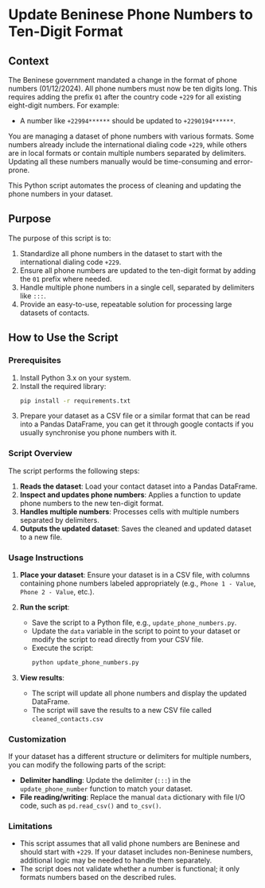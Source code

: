 # Update Beninese Phone Numbers to Ten-Digit Format

## Context

The Beninese government mandated a change in the format of phone numbers (01/12/2024). All phone numbers must now be ten digits long. This requires adding the prefix `01` after the country code `+229` for all existing eight-digit numbers. For example:

- A number like `+22994******` should be updated to `+2290194******`.

You are managing a dataset of phone numbers with various formats. Some numbers already include the international dialing code `+229`, while others are in local formats or contain multiple numbers separated by delimiters. Updating all these numbers manually would be time-consuming and error-prone.

This Python script automates the process of cleaning and updating the phone numbers in your dataset.

## Purpose

The purpose of this script is to:
1. Standardize all phone numbers in the dataset to start with the international dialing code `+229`.
2. Ensure all phone numbers are updated to the ten-digit format by adding the `01` prefix where needed.
3. Handle multiple phone numbers in a single cell, separated by delimiters like `:::`.
4. Provide an easy-to-use, repeatable solution for processing large datasets of contacts.

## How to Use the Script

### Prerequisites

1. Install Python 3.x on your system.
2. Install the required library:
   ```bash
   pip install -r requirements.txt
   ```
3. Prepare your dataset as a CSV file or a similar format that can be read into a Pandas DataFrame, you can get it through google contacts if you usually synchronise you phone numbers with it.

### Script Overview

The script performs the following steps:

1. **Reads the dataset**: Load your contact dataset into a Pandas DataFrame.
2. **Inspect and updates phone numbers**: Applies a function to update phone numbers to the new ten-digit format.
3. **Handles multiple numbers**: Processes cells with multiple numbers separated by delimiters.
4. **Outputs the updated dataset**: Saves the cleaned and updated dataset to a new file.

### Usage Instructions

1. **Place your dataset**: Ensure your dataset is in a CSV file, with columns containing phone numbers labeled appropriately (e.g., `Phone 1 - Value`, `Phone 2 - Value`, etc.).

2. **Run the script**:
   - Save the script to a Python file, e.g., `update_phone_numbers.py`.
   - Update the `data` variable in the script to point to your dataset or modify the script to read directly from your CSV file.
   - Execute the script:
     ```bash
     python update_phone_numbers.py
     ```

3. **View results**:
   - The script will update all phone numbers and display the updated DataFrame.
   - The script will save the results to a new CSV file called `cleaned_contacts.csv`

### Customization

If your dataset has a different structure or delimiters for multiple numbers, you can modify the following parts of the script:

- **Delimiter handling**: Update the delimiter (`:::`) in the `update_phone_number` function to match your dataset.
- **File reading/writing**: Replace the manual `data` dictionary with file I/O code, such as `pd.read_csv()` and `to_csv()`.

### Limitations

- This script assumes that all valid phone numbers are Beninese and should start with `+229`. If your dataset includes non-Beninese numbers, additional logic may be needed to handle them separately.
- The script does not validate whether a number is functional; it only formats numbers based on the described rules.


